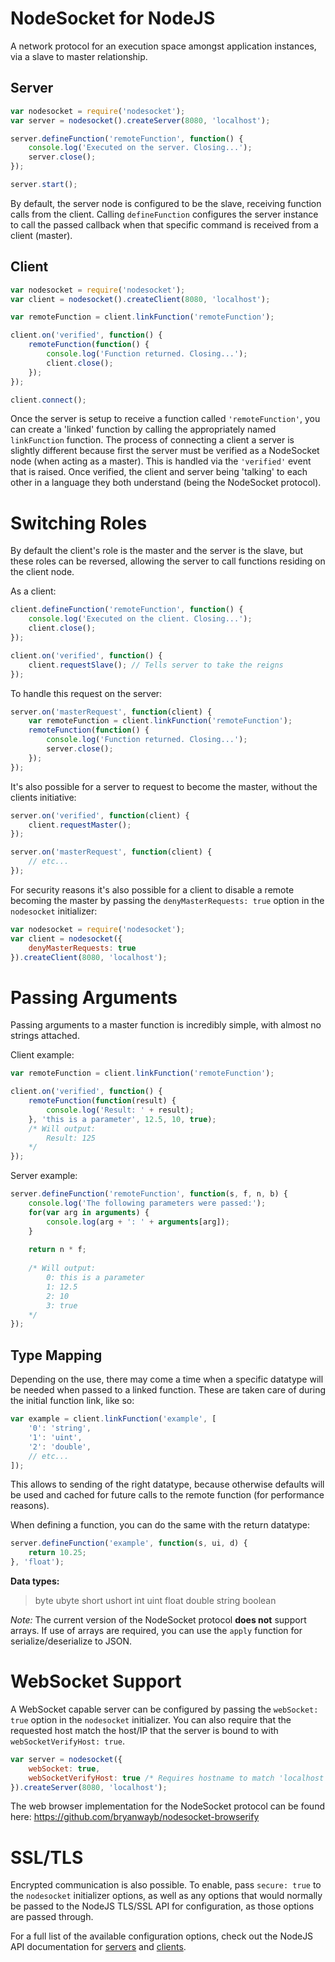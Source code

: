 NodeSocket for NodeJS
==

A network protocol for an execution space amongst application instances, via a slave to master relationship.

Server
--
```JavaScript
var nodesocket = require('nodesocket');
var server = nodesocket().createServer(8080, 'localhost');

server.defineFunction('remoteFunction', function() {
	console.log('Executed on the server. Closing...');
	server.close();
});

server.start();
```
By default, the server node is configured to be the slave, receiving function calls from the client.
Calling `defineFunction` configures the server instance to call the passed callback when that specific command is received from a client (master).

Client
--
```JavaScript
var nodesocket = require('nodesocket');
var client = nodesocket().createClient(8080, 'localhost');

var remoteFunction = client.linkFunction('remoteFunction');

client.on('verified', function() {
	remoteFunction(function() {
		console.log('Function returned. Closing...');
		client.close();
	});
});

client.connect();
```
Once the server is setup to receive a function called `'remoteFunction'`, you can create a 'linked' function by calling the appropriately named `linkFunction` function.
The process of connecting a client a server is slightly different because first the server must be verified as a NodeSocket node (when acting as a master). This is handled via the `'verified'` event that is raised.
Once verified, the client and server being 'talking' to each other in a language they both understand (being the NodeSocket protocol).

Switching Roles
==
By default the client's role is the master and the server is the slave, but these roles can be reversed, allowing the server to call functions residing on the client node.

As a client:
```JavaScript
client.defineFunction('remoteFunction', function() {
	console.log('Executed on the client. Closing...');
	client.close();
});

client.on('verified', function() {
	client.requestSlave(); // Tells server to take the reigns
});
```

To handle this request on the server:

```JavaScript
server.on('masterRequest', function(client) {
	var remoteFunction = client.linkFunction('remoteFunction');
	remoteFunction(function() {
		console.log('Function returned. Closing...');
		server.close();
	});
});
```

It's also possible for a server to request to become the master, without the clients initiative:

```JavaScript
server.on('verified', function(client) {
	client.requestMaster();
});

server.on('masterRequest', function(client) {
	// etc...
});
```

For security reasons it's also possible for a client to disable a remote becoming the master by passing the `denyMasterRequests: true` option in the `nodesocket` initializer:

```JavaScript
var nodesocket = require('nodesocket');
var client = nodesocket({
	denyMasterRequests: true
}).createClient(8080, 'localhost');
```

Passing Arguments
==
Passing arguments to a master function is incredibly simple, with almost no strings attached.

Client example:
```JavaScript
var remoteFunction = client.linkFunction('remoteFunction');

client.on('verified', function() {
	remoteFunction(function(result) {
		console.log('Result: ' + result);
	}, 'this is a parameter', 12.5, 10, true);
	/* Will output:
		Result: 125
	*/
});
```

Server example:
```JavaScript
server.defineFunction('remoteFunction', function(s, f, n, b) {
	console.log('The following parameters were passed:');
	for(var arg in arguments) {
		console.log(arg + ': ' + arguments[arg]);
	}
	
	return n * f;
	
	/* Will output:
		0: this is a parameter
		1: 12.5
		2: 10
		3: true
	*/
});
```

Type Mapping
--

Depending on the use, there may come a time when a specific datatype will be needed when passed to a linked function. These are taken care of during the initial function link, like so:

```JavaScript
var example = client.linkFunction('example', [
	'0': 'string',
	'1': 'uint',
	'2': 'double',
	// etc...
]);
```

This allows to sending of the right datatype, because otherwise defaults will be used and cached for future calls to the remote function (for performance reasons).

When defining a function, you can do the same with the return datatype:

```JavaScript
server.defineFunction('example', function(s, ui, d) {
	return 10.25;
}, 'float');
```

**Data types:**

>byte
ubyte
short
ushort
int
uint
float
double
string
boolean

*Note:* The current version of the NodeSocket protocol **does not** support arrays. If use of arrays are required, you can use the `apply` function for serialize/deserialize to JSON.

WebSocket Support
==
A WebSocket capable server can be configured by passing the `webSocket: true` option in the `nodesocket` initializer. You can also require that the requested host match the host/IP that the server is bound to with `webSocketVerifyHost: true`.

```JavaScript
var server = nodesocket({
	webSocket: true,
	webSocketVerifyHost: true /* Requires hostname to match 'localhost' */
}).createServer(8080, 'localhost');
```

The web browser implementation for the NodeSocket protocol can be found here: https://github.com/bryanwayb/nodesocket-browserify

SSL/TLS
==
Encrypted communication is also possible. To enable, pass `secure: true` to the `nodesocket` initializer options, as well as any options that would normally be passed to the NodeJS TLS/SSL API for configuration, as those options are passed through.

For a full list of the available configuration options, check out the NodeJS API documentation for [servers](https://nodejs.org/api/tls.html#tls_tls_createserver_options_secureconnectionlistener) and [clients](https://nodejs.org/api/tls.html#tls_tls_connect_port_host_options_callback).